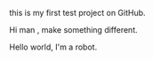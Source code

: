 this is my first test project on GitHub.


Hi man , make something different.

Hello world, I'm a robot.

